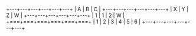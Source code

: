 +---+---+---+---+---+---+
| A         | B     | C |
+---+---+---+---+---+---+
| X     | Y | Z     | W |
+---+---+---+---+---+---+
| 1         | 1 | 2 | W |
+===+===+===+===+===+===+
| 1 | 2 | 3 | 4 | 5 | 6 |
+---+---+---+---+---+---+ 
